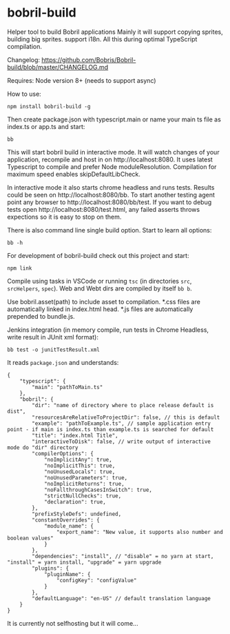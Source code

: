 # bobril-build
Helper tool to build Bobril applications
Mainly it will support copying sprites, building big sprites. support i18n. All this during optimal TypeScript compilation.

Changelog: https://github.com/Bobris/Bobril-build/blob/master/CHANGELOG.md

Requires: Node version 8+ (needs to support async)

How to use:

    npm install bobril-build -g
    
Then create package.json with typescript.main or name your main ts file as index.ts or app.ts and start:

    bb
    
This will start bobril build in interactive mode. It will watch changes of your application, recompile and host in on http://localhost:8080.
It uses latest Typescript to compile and prefer Node moduleResolution. Compilation for maximum speed enables skipDefaultLibCheck.

In interactive mode it also starts chrome headless and runs tests. Results could be seen on http://localhost:8080/bb.
To start another testing agent point any browser to http://localhost:8080/bb/test.
If you want to debug tests open http://localhost:8080/test.html, any failed asserts throws expections so it is easy to stop on them.

There is also command line single build option. Start to learn all options:

    bb -h

For development of bobril-build check out this project and start:

    npm link

Compile using tasks in VSCode or running `tsc` (in directories `src`, `srcHelpers`, `spec`). Web and Webt dirs are compiled by itself `bb b`.

Use bobril.asset(path) to include asset to compilation. *.css files are automatically linked in index.html head. *.js files are automatically prepended to bundle.js.

Jenkins integration (in memory compile, run tests in Chrome Headless, write result in JUnit xml format):

    bb test -o junitTestResult.xml

It reads `package.json` and understands:

    {
        "typescript": {
            "main": "pathToMain.ts"
        },
        "bobril": {
            "dir": "name of directory where to place release default is dist",
            "resourcesAreRelativeToProjectDir": false, // this is default
            "example": "pathToExample.ts", // sample application entry point - if main is index.ts than example.ts is searched for default
            "title": "index.html Title",
            "interactiveToDisk": false, // write output of interactive mode do "dir" directory
            "compilerOptions": {
                "noImplicitAny": true,
                "noImplicitThis": true,
                "noUnusedLocals": true,
                "noUnusedParameters": true,
                "noImplicitReturns": true,
                "noFallthroughCasesInSwitch": true,
                "strictNullChecks": true,
                "declaration": true,
            },
            "prefixStyleDefs": undefined,
            "constantOverrides": {
                "module_name": {
                    "export_name": "New value, it supports also number and boolean values"
                }
            },
            "dependencies": "install", // "disable" = no yarn at start, "install" = yarn install, "upgrade" = yarn upgrade
            "plugins": {
                "pluginName": {
                    "configKey": "configValue"
                }
            },
            "defaultLanguage": "en-US" // default translation language
        }
    }
    
It is currently not selfhosting but it will come...
